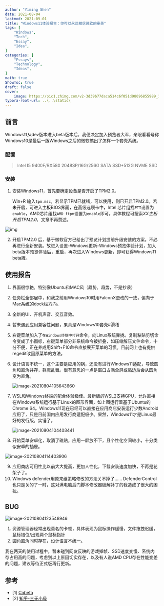 ```yaml
---
author: "Yiming Shen"
date: 2021-08-04
lastmod: 2021-09-01
title: "Windows11体验报告：你可以永远相信微软的审美"
tags: [
    "Windows",
    "Tech",
    "Essay",
    "Idea",
]
categories: [
    "Essays", 
    "Technology",
    "Ideas",
]
math: true
ShowToc: true
draft: false
cover:
    image: https://pic1.zhimg.com/v2-3d39b77daca514c6f051d98096855989_1440w.jpg
typora-root-url: ..\..\static\
---
```


## 前言

Windows11从dev版本进入beta版本后，我便决定加入预览者大军，亲眼看看号称Windows10是最后一版Windows之后的微软搞出了怎样一个套壳系统。

### 配置

>Intel I5 9400F/RX580 2048SP/16G/256G SATA SSD+512G NVME SSD 

### 安装

1. 安装Windows11，首先要确定设备是否开启了TPM2.0。

   Win+R 输入`tpm.msc`，若显示TPM已就绪，可以使用，则已开启TPM2.0。若未开启，可进入主板BIOS界面，在高级选项卡中，Intel 芯片组找`PTT`设置为`enable`，AMD芯片组找`AMD ftpm`设置为`enable`即可，具体教程可搜索*XX主板开启TPM2.0*，文章不再赘述。

![img](/Windows11.assets/%7D/v2-c3061f96b379dafd49e5e833ef87b196_720w.jpg)

2. 开启TPM2.0 后，基于微软官方已给出了预览计划提前升级安装的方案，不必再进行全新安装。故进入设置-Windows更新-Windows预览体验计划，加入beta版本预览体验后，重启，再次进入Windows更新，即可获得Windows11 beta版。

## 使用报告

1. 界面很惊艳，特别像Ubuntu和MAC风（趋势，趋势，不是抄袭）

2. 任务栏全部居中，和我之前用Windows10时用FalconX更改的一致，偏向于Mac系统的dock栏方向。

3. 全新的UI、开机声音、交互音效。

4. 暂未遇到应用兼容性问题，果真是Windows10套壳#滑稽

5. 右键菜单加入了`在Windows终端中打开`命令，向Linux系统靠拢。复制粘贴剪切命令变成了小图标，右键菜单部分非系统命令被折叠，如压缩解压文件命令，十分不便，正在养成用Shift+F10命令直接展开菜单的习惯。目前网上也有提供regedit改回原菜单的方法。

6. 设计语言不统一，这个主要是应用的锅，还没有进行Windows11适配，导致圆角和直角并存，群魔乱舞。很有意思的一点是窗口占满全屏或贴边后会从圆角变为直角。

   ![image-20210804105643660](/Windows11.assets/%7D/v2-74d8a53ec37ac78babdb9e5327144e25_720w-16444113080344.jpg)

7. WSL和Windows终端的配合体验极佳。最新版的WSL2支持GPU，允许直接在Windows系统运行基于Linux的图形界面，如上图运行着基于Ubuntu的Chrome 64。Windows11现在已经可以直接在应用商店安装运行少数Android应用了，只是目前国内应用发行商适配极少。果然，Windows11才是Linux最好的发行版，实锤了。

   ![image-20210804104403441](/Windows11.assets/%7D/v2-211a99eb1ed8fb2fd34c119f3b7cc560_720w.jpg)

8. 开始菜单安卓化，取消了磁贴，应用一屏放不下，且个性化空间较小，十分类似安卓的抽屉。

![image-20210804114403906](/Windows11.assets/%7D/v2-afde1edd3d00608276fb207f1a37f7a9_720w.jpg)

9. 应用商店可用性比以前大大提高，更加人性化，下载安装速度加快，不再是花架子了。
10. Windows defender用原来组策略修改的方法关不掉了…… DefenderControl也只是关的了一时，这对满电脑后门脚本修改器破解补丁的我造成了很大的困扰。

## BUG

![image-20210804123548946](/Windows11.assets/%7D/v2-420609ede194a6d71fe6fae0f16cb14a_720w.jpg)

1. 资源管理器经常出现莫名的卡顿，具体表现为鼠标操作缓慢，文件拖拽迟缓，鼠标错位/出现两个鼠标指针
2. 圆角直角同时存在，设计语言不统一。

我在两天的使用过程中，暂未碰到网友反映的游戏掉帧、SSD速度变慢、系统内存占用高的问题，考虑到以上原因切实存在，以及有人说AMD CPU存在性能变差的问题，建议等待正式版再行更新。





## 参考

- [1] [Cnbeta](https://www.cnbeta.com/articles/tech/1145233.htm)
- [2] [知乎-三无小号](https://www.zhihu.com/question/470149297)